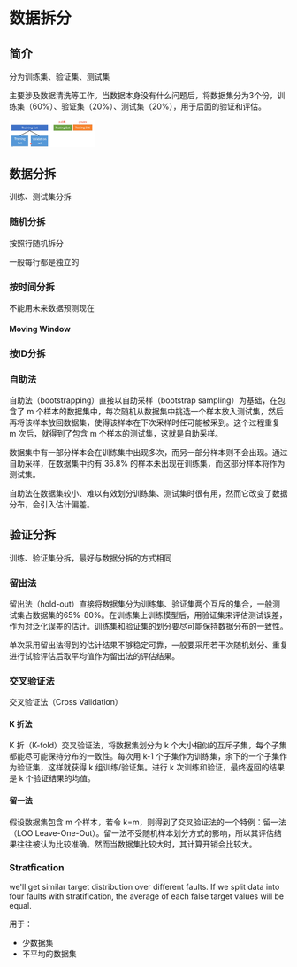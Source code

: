 # 数据拆分

## 简介

分为训练集、验证集、测试集

主要涉及数据清洗等工作。当数据本身没有什么问题后，将数据集分为3个份，训练集（60%）、验证集（20%）、测试集（20%），用于后面的验证和评估。

<img src="figures/image-20201115094830462.png" alt="image-20201115094830462" style="zoom: 15%;" />



## 数据分拆

训练、测试集分拆

### 随机分拆

按照行随机拆分

一般每行都是独立的

### 按时间分拆

不能用未来数据预测现在

#### Moving Window



### 按ID分拆

### 自助法

自助法（bootstrapping）直接以自助采样（bootstrap sampling）为基础，在包含了 m 个样本的数据集中，每次随机从数据集中挑选一个样本放入测试集，然后再将该样本放回数据集，使得该样本在下次采样时任可能被采到。这个过程重复 m 次后，就得到了包含 m 个样本的测试集，这就是自助采样。

数据集中有一部分样本会在训练集中出现多次，而另一部分样本则不会出现。通过自助采样，在数据集中约有 $36.8\%$ 的样本未出现在训练集，而这部分样本将作为测试集。

自助法在数据集较小、难以有效划分训练集、测试集时很有用，然而它改变了数据分布，会引入估计偏差。 

## 验证分拆

训练、验证集分拆，最好与数据分拆的方式相同

### 留出法

留出法（hold-out）直接将数据集分为训练集、验证集两个互斥的集合，一般测试集占数据集的65%-80%。在训练集上训练模型后，用验证集来评估测试误差，作为对泛化误差的估计。训练集和验证集的划分要尽可能保持数据分布的一致性。

单次采用留出法得到的估计结果不够稳定可靠，一般要采用若干次随机划分、重复进行试验评估后取平均值作为留出法的评估结果。

### 交叉验证法

交叉验证法（Cross Validation）

#### K 折法

K 折（K-fold）交叉验证法，将数据集划分为 k 个大小相似的互斥子集，每个子集都能尽可能保持分布的一致性。每次用 k-1 个子集作为训练集，余下的一个子集作为验证集，这样就获得 k 组训练/验证集。进行 k 次训练和验证，最终返回的结果是 k 个验证结果的均值。

#### 留一法

假设数据集包含 m 个样本，若令 k=m，则得到了交叉验证法的一个特例：留一法（LOO Leave-One-Out）。留一法不受随机样本划分方式的影响，所以其评估结果往往被认为比较准确。然而当数据集比较大时，其计算开销会比较大。

### Stratfication

we'll get similar target distribution over different faults. If we split data into four faults with stratification, the average of each false target values will be equal.

用于：

- 少数据集
- 不平均的数据集

